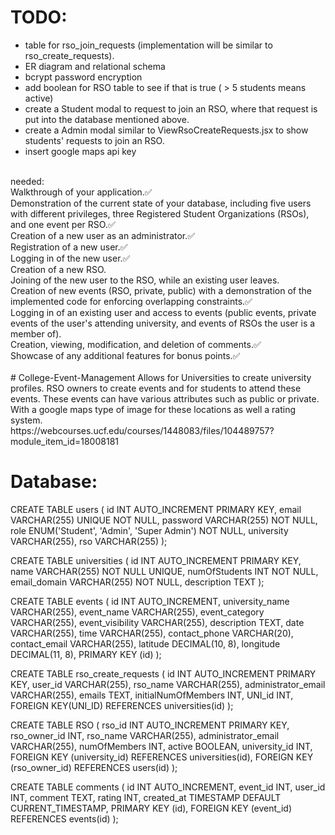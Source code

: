 # TODO:
- table for rso_join_requests (implementation will be similar to rso_create_requests).<br>
- ER diagram and relational schema<br>
- bcrypt password encryption<br>
- add boolean for RSO table to see if that is true ( > 5 students means active)<br>
- create a Student modal to request to join an RSO, where that request is put into the database mentioned above.<br>
- create a Admin modal similar to ViewRsoCreateRequests.jsx to show students' requests to join an RSO.<br>
- insert google maps api key<br>
<br>
needed: <br>Walkthrough of your application.✅<br>
Demonstration of the current state of your database, including five users with different privileges, three Registered Student Organizations (RSOs), and one event per RSO.✅<br>
Creation of a new user as an administrator.✅<br>
Registration of a new user.✅<br>
Logging in of the new user.✅<br>
Creation of a new RSO.<br>
Joining of the new user to the RSO, while an existing user leaves.<br>
Creation of new events (RSO, private, public) with a demonstration of the implemented code for enforcing overlapping constraints.✅<br>
Logging in of an existing user and access to events (public events, private events of the user's attending university, and events of RSOs the user is a member of).<br>
Creation, viewing, modification, and deletion of comments.✅<br>
Showcase of any additional features for bonus points.✅<br>
<br>
# College-Event-Management
Allows for Universities to create university profiles. RSO owners to create events and for students to attend these events. These events can have various attributes such as public or private. With a google maps type of image for these locations as well a rating system.
<br>
https://webcourses.ucf.edu/courses/1448083/files/104489757?module_item_id=18008181

# Database:
CREATE TABLE users (
  id INT AUTO_INCREMENT PRIMARY KEY,
  email VARCHAR(255) UNIQUE NOT NULL,
  password VARCHAR(255) NOT NULL,
  role ENUM('Student', 'Admin', 'Super Admin') NOT NULL,
  university VARCHAR(255),
  rso VARCHAR(255)
);


CREATE TABLE universities (
  id INT AUTO_INCREMENT PRIMARY KEY,
  name VARCHAR(255) NOT NULL UNIQUE,
  numOfStudents INT NOT NULL,
  email_domain VARCHAR(255) NOT NULL,
  description TEXT
);

CREATE TABLE events (
    id INT AUTO_INCREMENT,
    university_name VARCHAR(255),
    event_name VARCHAR(255),
    event_category VARCHAR(255),
    event_visibility VARCHAR(255),
    description TEXT,
    date VARCHAR(255),
    time VARCHAR(255),
    contact_phone VARCHAR(20),
    contact_email VARCHAR(255),
    latitude DECIMAL(10, 8),
    longitude DECIMAL(11, 8),
    PRIMARY KEY (id)
);

CREATE TABLE rso_create_requests (
    id INT AUTO_INCREMENT PRIMARY KEY,
    user_id VARCHAR(255),
    rso_name VARCHAR(255),
    administrator_email VARCHAR(255),
    emails TEXT,
    initialNumOfMembers INT,
    UNI_id INT,
    FOREIGN KEY(UNI_ID) REFERENCES universities(id)
);

CREATE TABLE RSO (
rso_id INT AUTO_INCREMENT PRIMARY KEY,
rso_owner_id INT,
rso_name VARCHAR(255),
administrator_email VARCHAR(255),
numOfMembers INT,
active BOOLEAN,
university_id INT,
FOREIGN KEY (university_id) REFERENCES universities(id),
FOREIGN KEY (rso_owner_id) REFERENCES users(id)
);


CREATE TABLE comments (
  id INT AUTO_INCREMENT,
  event_id INT,
  user_id INT,
  comment TEXT,
  rating INT,
  created_at TIMESTAMP DEFAULT CURRENT_TIMESTAMP,
  PRIMARY KEY (id),
  FOREIGN KEY (event_id) REFERENCES events(id)
);
